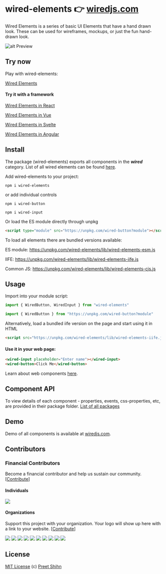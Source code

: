 # wired-elements 👉 [wiredjs.com](https://wiredjs.com)
Wired Elements is a series of basic UI Elements that have a hand drawn look. These can be used for wireframes, mockups, or just the fun hand-drawn look. 

![alt Preview](https://i.imgur.com/qttPllg.png)


## Try now
Play with wired-elements:

[Wired Elements](https://codesandbox.io/s/wired-elements-vanilla-4bpny)

#### Try it with a framework

[Wired Elements in React](https://codesandbox.io/s/xrll5wyl8w)

[Wired Elements in Vue](https://codesandbox.io/s/vj389y9375)

[Wired Elements in Svelte](https://codesandbox.io/s/wired-elements-svelte-4hfkb)

[Wired Elements in Angular](https://ng-run.com/edit/TRjDTfMDLaa1d7GRoXQd)


## Install

The package (wired-elements) exports all components in the **_wired_** category. List of all wired elements can be found [here](https://github.com/wiredjs/wired-elements/tree/master/packages).

Add wired-elements to your project:
```
npm i wired-elements
```
or add individual controls
```
npm i wired-button
```
```
npm i wired-input
```

Or load the ES module directly through unpkg

```html
<script type="module" src="https://unpkg.com/wired-button?module"></script>
```

To load all elements there are bundled versions available: 

ES module: https://unpkg.com/wired-elements/lib/wired-elements-esm.js

IIFE: https://unpkg.com/wired-elements/lib/wired-elements-iife.js

Common JS: https://unpkg.com/wired-elements/lib/wired-elements-cjs.js


## Usage

Import into your module script:
```javascript
import { WiredButton, WiredInput } from "wired-elements"
```

```javascript
import { WiredButton } from "https://unpkg.com/wired-button?module"
```

Alternatively, load a bundled iife version on the page and start using it in HTML

```html
<script src="https://unpkg.com/wired-elements/lib/wired-elements-iife.js"></script>
```

#### Use it in your web page:
```html
<wired-input placeholder="Enter name"></wired-input>
<wired-button>Click Me</wired-button>
```

Learn about web components [here](https://developer.mozilla.org/en-US/docs/Web/Web_Components).

## Component API

To view details of each component - properties, events, css-properties, etc, are provided in their package folder. 
[List of all packages](https://github.com/wiredjs/wired-elements/tree/master/packages)

## Demo

Demo of all components is available at [wiredjs.com](https://wiredjs.com/showcase.html).

## Contributors

### Financial Contributors

Become a financial contributor and help us sustain our community. [[Contribute](https://opencollective.com/rough/contribute)]

#### Individuals

<a href="https://opencollective.com/rough"><img src="https://opencollective.com/rough/individuals.svg?width=890"></a>

#### Organizations

Support this project with your organization. Your logo will show up here with a link to your website. [[Contribute](https://opencollective.com/rough/contribute)]

<a href="https://opencollective.com/rough/organization/0/website"><img src="https://opencollective.com/rough/organization/0/avatar.svg"></a>
<a href="https://opencollective.com/rough/organization/1/website"><img src="https://opencollective.com/rough/organization/1/avatar.svg"></a>
<a href="https://opencollective.com/rough/organization/2/website"><img src="https://opencollective.com/rough/organization/2/avatar.svg"></a>
<a href="https://opencollective.com/rough/organization/3/website"><img src="https://opencollective.com/rough/organization/3/avatar.svg"></a>
<a href="https://opencollective.com/rough/organization/4/website"><img src="https://opencollective.com/rough/organization/4/avatar.svg"></a>
<a href="https://opencollective.com/rough/organization/5/website"><img src="https://opencollective.com/rough/organization/5/avatar.svg"></a>
<a href="https://opencollective.com/rough/organization/6/website"><img src="https://opencollective.com/rough/organization/6/avatar.svg"></a>
<a href="https://opencollective.com/rough/organization/7/website"><img src="https://opencollective.com/rough/organization/7/avatar.svg"></a>
<a href="https://opencollective.com/rough/organization/8/website"><img src="https://opencollective.com/rough/organization/8/avatar.svg"></a>
<a href="https://opencollective.com/rough/organization/9/website"><img src="https://opencollective.com/rough/organization/9/avatar.svg"></a>

## License
[MIT License](https://github.com/wiredjs/wired-elements/blob/master/LICENSE) (c) [Preet Shihn](https://twitter.com/preetster)
